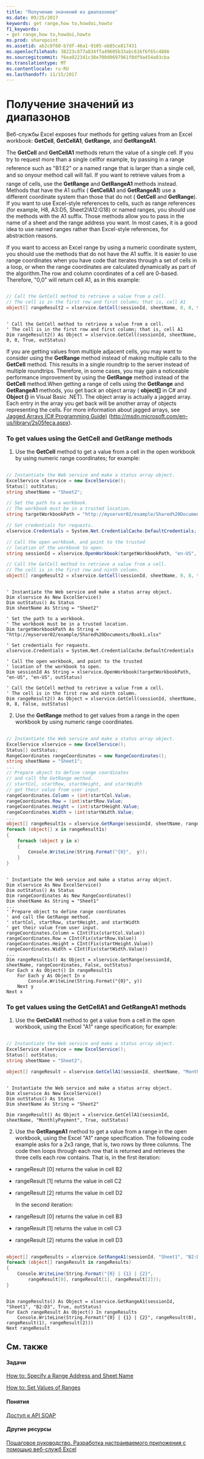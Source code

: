 ```yaml
---
title: "Получение значений из диапазонов"
ms.date: 09/25/2017
keywords: get range,how to,howdoi,howto
f1_keywords:
- get range,how to,howdoi,howto
ms.prod: sharepoint
ms.assetid: ab2c0f60-b7df-46a1-9105-eb85ce817431
ms.openlocfilehash: 38223c877a834ffa49605b33abc616f6f65c4886
ms.sourcegitcommit: f6ea922341c38e700d0697961f8df9a454a03cba
ms.translationtype: MT
ms.contentlocale: ru-RU
ms.lasthandoff: 11/15/2017
---
```

# <a name="get-values-from-ranges"></a>Получение значений из диапазонов

Веб-службы Excel exposes four methods for getting values from an Excel workbook: **GetCell**, **GetCellA1**, **GetRange**, and **GetRangeA1**. 
  
    
    

The **GetCell** and **GetCellA1** methods return the value of a single cell. If you try to request more than a single cellfor example, by passing in a range reference such as "B1:E2" or a named range that is larger than a single cell, and so onyour method call will fail. If you want to retrieve values from a range of cells, use the **GetRange** and **GetRangeA1** methods instead. Methods that have the A1 suffix ( **GetCellA1** and **GetRangeA1**) use a different coordinate system than those that do not ( **GetCell** and **GetRange**). If you want to use Excel-style references to cells, such as range references (for example, H8, A3:D5, Sheet2!A12:G18) or named ranges, you should use the methods with the A1 suffix. Those methods allow you to pass in the name of a sheet and the range address you want. In most cases, it is a good idea to use named ranges rather than Excel-style references, for abstraction reasons.
  
    
    

If you want to access an Excel range by using a numeric coordinate system, you should use the methods that do not have the A1 suffix. It is easier to use range coordinates when you have code that iterates through a set of cells in a loop, or when the range coordinates are calculated dynamically as part of the algorithm.The row and column coordinates of a cell are 0-based. Therefore, "0,0" will return cell A1, as in this example:


```cs

// Call the GetCell method to retrieve a value from a cell.
// The cell is in the first row and first column; that is, cell A1
object[] rangeResult2 = xlservice.GetCell(sessionId, sheetName, 0, 0, true, out outStatus);
```




```VB.net

' Call the GetCell method to retrieve a value from a cell.
' The cell is in the first row and first column; that is, cell A1
Dim rangeResult2() As Object = xlservice.GetCell(sessionId, sheetName, 0, 0, True, outStatus)
```

If you are getting values from multiple adjacent cells, you may want to consider using the **GetRange** method instead of making multiple calls to the **GetCell** method. This results in a single roundtrip to the server instead of multiple roundtrips. Therefore, in some cases, you may gain a noticeable performance improvement by using the **GetRange** method instead of the **GetCell** method.When getting a range of cells using the **GetRange** and **GetRangeA1** methods, you get back an object array ( **object[]** in C# and **Object ()** in Visual Basic .NET). The object array is actually a jagged array. Each entry in the array you get back will be another array of objects representing the cells. For more information about jagged arrays, see [Jagged Arrays (C# Programming Guide)](http://msdn.microsoft.com/en-us/library/2s05feca.aspx) (http://msdn.microsoft.com/en-us/library/2s05feca.aspx).
### <a name="to-get-values-using-the-getcell-and-getrange-methods"></a>To get values using the GetCell and GetRange methods


1. Use the **GetCell** method to get a value from a cell in the open workbook by using numeric range coordinates; for example:
    
```cs
  
// Instantiate the Web service and make a status array object.
ExcelService xlservice = new ExcelService();
Status[] outStatus;
string sheetName = "Sheet2";

// Set the path to a workbook.
// The workbook must be in a trusted location.
string targetWorkbookPath = "http://myserver02/example/Shared%20Documents/Book1.xlsx";

// Set credentials for requests.
xlservice.Credentials = System.Net.CredentialCache.DefaultCredentials;

// Call the open workbook, and point to the trusted 
// location of the workbook to open.
string sessionId = xlservice.OpenWorkbook(targetWorkbookPath, "en-US", "en-US", out outStatus);

// Call the GetCell method to retrieve a value from a cell.
// The cell is in the first row and ninth column.
object[] rangeResult2 = xlservice.GetCell(sessionId, sheetName, 0, 8, false, out outStatus);
```


```VB.net
  
' Instantiate the Web service and make a status array object.
Dim xlservice As New ExcelService()
Dim outStatus() As Status
Dim sheetName As String = "Sheet2"

' Set the path to a workbook.
' The workbook must be in a trusted location.
Dim targetWorkbookPath As String = "http://myserver02/example/Shared%20Documents/Book1.xlsx"

' Set credentials for requests.
xlservice.Credentials = System.Net.CredentialCache.DefaultCredentials

' Call the open workbook, and point to the trusted 
' location of the workbook to open.
Dim sessionId As String = xlservice.OpenWorkbook(targetWorkbookPath, "en-US", "en-US", outStatus)

' Call the GetCell method to retrieve a value from a cell.
' The cell is in the first row and ninth column.
Dim rangeResult2() As Object = xlservice.GetCell(sessionId, sheetName, 0, 8, False, outStatus)
```

2. Use the **GetRange** method to get values from a range in the open workbook by using numeric range coordinates.
    
```cs
  
// Instantiate the Web service and make a status array object.
ExcelService xlservice = new ExcelService();
Status[] outStatus;
RangeCoordinates rangeCoordinates = new RangeCoordinates();
string sheetName = "Sheet1";
...
// Prepare object to define range coordinates
// and call the GetRange method.
// startCol, startRow, startHeight, and startWidth
// get their value from user input.
rangeCoordinates.Column = (int)startCol.Value;
rangeCoordinates.Row = (int)startRow.Value;
rangeCoordinates.Height = (int)startHeight.Value;
rangeCoordinates.Width = (int)startWidth.Value;
...
object[] rangeResult1s = xlservice.GetRange(sessionId, sheetName, rangeCoordinates, false, out outStatus);
foreach (object[] x in rangeResult1s)
{
    foreach (object y in x)
    {
        Console.WriteLine(String.Format("{0}",  y));
    }
}
```


```VB.net
  
' Instantiate the Web service and make a status array object.
Dim xlservice As New ExcelService()
Dim outStatus() As Status
Dim rangeCoordinates As New RangeCoordinates()
Dim sheetName As String = "Sheet1"
...
' Prepare object to define range coordinates
' and call the GetRange method.
' startCol, startRow, startHeight, and startWidth
' get their value from user input.
rangeCoordinates.Column = CInt(Fix(startCol.Value))
rangeCoordinates.Row = CInt(Fix(startRow.Value))
rangeCoordinates.Height = CInt(Fix(startHeight.Value))
rangeCoordinates.Width = CInt(Fix(startWidth.Value))
...
Dim rangeResult1s() As Object = xlservice.GetRange(sessionId, sheetName, rangeCoordinates, False, outStatus)
For Each x As Object() In rangeResult1s
    For Each y As Object In x
        Console.WriteLine(String.Format("{0}", y))
    Next y
Next x
```


### <a name="to-get-values-using-the-getcella1-and-getrangea1-methods"></a>To get values using the GetCellA1 and GetRangeA1 methods


1. Use the **GetCellA1** method to get a value from a cell in the open workbook, using the Excel "A1" range specification; for example:
    
```cs
  
// Instantiate the Web service and make a status array object.
ExcelService xlservice = new ExcelService();
Status[] outStatus;
string sheetName = "Sheet2";

object[] rangeResult = xlservice.GetCellA1(sessionId, sheetName, "MonthlyPayment", true, out outStatus);
```


```VB.net
  
' Instantiate the Web service and make a status array object.
Dim xlservice As New ExcelService()
Dim outStatus() As Status
Dim sheetName As String = "Sheet2"

Dim rangeResult() As Object = xlservice.GetCellA1(sessionId, sheetName, "MonthlyPayment", True, outStatus)
```

2. Use the **GetRangeA1** method to get a value from a range in the open workbook, using the Excel "A1" range specification. The following code example asks for a 2x3 range, that is, two rows by three columns. The code then loops through each row that is returned and retrieves the three cells each row contains. That is, in the first iteration:
    
  - rangeResult [0] returns the value in cell B2
    
  
  - rangeResult [1] returns the value in cell C2
    
  
  - rangeResult [2] returns the value in cell D2
    
    In the second iteration:
    
  
  - rangeResult [0] returns the value in cell B3
    
  
  - rangeResult [1] returns the value in cell C3
    
  
  - rangeResult [2] returns the value in cell D3
    
  

```cs
  
object[] rangeResults = xlservice.GetRangeA1(sessionId, "Sheet1", "B2:D3", true, out outStatus);
foreach (object[] rangeResult in rangeResults)
{
    Console.WriteLine(String.Format("{0} | {1} | {2}", 
        rangeResult[0], rangeResult[1], rangeResult[2]));
}

```


```VB.net
  
Dim rangeResults() As Object = xlservice.GetRangeA1(sessionId, "Sheet1", "B2:D3", True, outStatus)
For Each rangeResult As Object() In rangeResults
    Console.WriteLine(String.Format("{0} | {1} | {2}", rangeResult(0), rangeResult(1), rangeResult(2)))
Next rangeResult
```


## <a name="see-also"></a>См. также


#### <a name="tasks"></a>Задачи


  
    
    
 [How to: Specify a Range Address and Sheet Name](how-to-specify-a-range-address-and-sheet-name.md)
  
    
    
 [How to: Set Values of Ranges](how-to-set-values-of-ranges.md)
#### <a name="concepts"></a>Понятия


  
    
    
 [Доступ к API SOAP](accessing-the-soap-api.md)
#### <a name="other-resources"></a>Другие ресурсы


  
    
    
 [Пошаговое руководство. Разработка настраиваемого приложения с помощью веб-служб Excel](walkthrough-developing-a-custom-application-using-excel-web-services.md)

